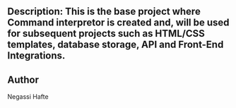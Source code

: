 Description:
This is the base project where Command interpretor is created and, 
will be used for subsequent projects such as HTML/CSS templates, 
database storage, API and Front-End Integrations.
---------------
Author
---------------
Negassi Hafte
